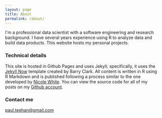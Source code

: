 ```yaml
---
layout: page
title: About
permalink: /about/
---
```


I'm a professional data scientist with a software engineering and research background.  I have several years experience using R to analyze data and build data products.  This website hosts my personal projects.  

### Technical details

This site is hosted in Github Pages and uses Jekyll; specifically, it uses the [Jekyll Now](https://github.com/barryclark/jekyll-now) template created by Barry Clark.  All content is written in R using R Markdown and is published following a process similar to the one developed by [Nicole White](http://nicolewhite.github.io/2015/02/07/r-blogging-with-rmarkdown-knitr-jekyll.html).  You can view the source code for all of my posts on my [Github account](https://github.com/pteehan/pteehan.github.io/tree/master/_drafts).  


### Contact me

[paul.teehan@gmail.com](mailto:paul.teehan@gmail.com)
